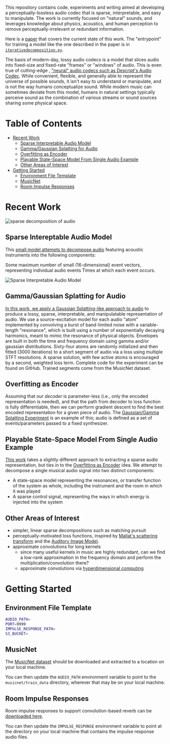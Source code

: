 

This repository contains code, experiments and writing aimed at developing a
perceptually-lossless audio codec that is sparse, interpretable, and easy to manipulate. 
The work is currently focused on "natural" sounds, and leverages
knowledge about physics, acoustics, and human perception to remove 
perceptually-irrelevant or redundant information.

Here is a [paper](https://blog.cochlea.xyz/toward-a-sparse-and-interpretable-audio-codec.pdf) that covers 
the current state of this work.  The "entrypoint" for training a model like the one described in the paper
is in [`iterativedecomposition.py`](iterativedecomposition.py).

The basis of modern-day, lossy audio codecs is a model that slices audio into
fixed-size and fixed-rate "frames" or "windows" of audio.  This is even true of 
cutting-edge , ["neural" audio codecs such as Descript's Audio Codec](https://descript.notion.site/Descript-Audio-Codec-11389fce0ce2419in%20a891d6591a68f814d5). 
While convenient, flexible, and generally able to represent the universe of possible sounds, it isn't easy to 
understand or manipulate, and is not the way humans conceptualize sound.  While modern music can sometimes deviate
from this model, humans in natural settings typically perceive sound as the combination of various
streams or sound sources sharing some physical space.


# Table of Contents

- [Recent Work](#recent-work)
  - [Sparse Interpretable Audio Model](#sparse-intereptable-audio-model)
  - [Gamma/Gaussian Splatting for Audio](#gammagaussian-splatting-for-audio)
  - [Overfitting as Encoder](#overfitting-as-encoder)
  - [Playable State-Space Model From Single Audio Example](#playable-state-space-model-from-single-audio-example)
  - [Other Areas of Interest](#other-areas-of-interest)
- [Getting Started](#getting-started)
  - [Environment File Template](#environment-file-template)
  - [MusicNet](#musicnet)
  - [Room Impulse Responses](#room-impulse-responses)



# Recent Work

![sparse decomposition of audio](https://zounds-blog-media.s3.amazonaws.com/sparse_audio.png)

## Sparse Intereptable Audio Model

This [small model attempts to decompose audio](https://johnvinyard.github.io/siam.html) featuring acoustic instruments
into the following components:

Some maximum number of small (16-dimensional) event vectors, representing individual audio events
Times at which each event occurs.

![Sparse Interpretable Audio Model](https://matching-pursuit-repo-media.s3.amazonaws.com/vector_siam.drawio2.png)

## Gamma/Gaussian Splatting for Audio

[In this work, we apply a Gaussian Splatting-like approach to audio](https://johnvinyard.github.io/gamma-audio-splat.html)
to produce a lossy, sparse, interpretable, and manipulatable representation of audio. We use a source-excitation model
for each audio "atom" implemented by convolving a burst of band-limited noise with a variable-length "resonance", which
is built using a number of exponentially decaying harmonics, meant to mimic the resonance of physical objects. Envelopes
are built in both the time and frequency domain using gamma and/or gaussian distributions. Sixty-four atoms are randomly
initialized and then fitted (3000 iterations) to a short segment of audio via a loss using multiple STFT resolutions. A
sparse solution, with few active atoms is encouraged by a second, weighted loss term. Complete code for the experiment
can be found on GitHub. Trained segments come from the MusicNet dataset.


## Overfitting as Encoder

Assuming that our _decoder_ is parameter-less (i.e., only the encoded representation is needed), 
and that the path from decoder to loss function is fully differentiable, then we
can perform gradient descent to find the best encoded representation for a given
piece of audio.  The [Gaussian/Gamma Splatting Experiment](https://johnvinyard.github.io/gamma-audio-splat.html)
is an example of this;  audio is defined as a set of events/parameters passed to
a fixed synthesizer.

## Playable State-Space Model From Single Audio Example

[This work](https://blog.cochlea.xyz/ssm.html) takes a slightly different approach to extracting
a sparse audio representation, but ties in to the [Overfitting as Encoder](#overfitting-as-encoder)
idea.  We attempt to decompose a single musical audio signal into two distinct components:

- A state-space model representing the resonances, or transfer function of the system as whole, 
   including the instrument and the room in which it was played
- A sparse control signal, representing the ways in which energy is injected into the system


## Other Areas of Interest

- simpler, linear sparse decompositions such as matching pursuit
- perceptually-motivated loss functions, inspired by [Mallat's scattering transform](https://arxiv.org/abs/1512.02125)
  and the [Auditory Image Model](https://code.soundsoftware.ac.uk/projects/aim).
- approximate convolutions for long kernels
  - since many useful kernels in music are highly redundant, can we find a 
    low-rank approximation in the frequency domain and perform the multiplication/convolution there?
  - approximate convolutions via [hyperdimensional computing](https://www.dafx.de/paper-archive/details/CsiwHdDxhJGtNCojXPixcQ)


# Getting Started

## Environment File Template

```bash
AUDIO_PATH=
PORT=9999
IMPULSE_RESPONSE_PATH=
S3_BUCKET=
```

## MusicNet

The [MusicNet dataset](https://zenodo.org/records/5120004#.Yhxr0-jMJBA) should be downloaded and extracted to a location
on your local machine.

You can then update the `AUDIO_PATH` environment variable to point to the `musicnet/train_data` directory, wherever that
may be on your local machine.

## Room Impulse Responses

Room impulse responses to support convolution-based reverb can
be [downloaded here](https://oramics.github.io/sampled/IR/Voxengo/).

You can then update the `IMPULSE_RESPONSE` environment variable to point at the directory on your local machine that
contains the
impulse response audio files.